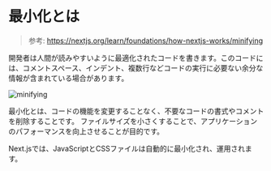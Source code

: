 # 最小化とは

> 参考: https://nextjs.org/learn/foundations/how-nextjs-works/minifying

開発者は人間が読みやすいように最適化されたコードを書きます。このコードには、コメントスペース、インデント、複数行などコードの実行に必要ない余分な情報が含まれている場合があります。

![minifying](https://nextjs.org/static/images/learn/foundations/minifying.png)

最小化とは、コードの機能を変更することなく、不要なコードの書式やコメントを削除することです。
ファイルサイズを小さくすることで、アプリケーションのパフォーマンスを向上させることが目的です。

Next.jsでは、JavaScriptとCSSファイルは自動的に最小化され、運用されます。
